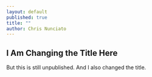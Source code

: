 ```yaml
---
layout: default
published: true
title: ""
author: Chris Nunciato
---
```


## I Am Changing the Title Here

But this is still unpublished. And I also changed the title.